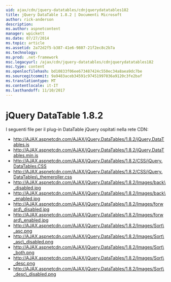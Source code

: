 ```yaml
---
uid: ajax/cdn/jquery-datatables/cdnjquerydatatables182
title: jQuery DataTable 1.8.2 | Documenti Microsoft
author: rick-anderson
description: 
ms.author: aspnetcontent
manager: wpickett
ms.date: 07/27/2014
ms.topic: article
ms.assetid: 2a72d2f5-b387-41e6-9807-21f2ec8c2b7a
ms.technology: 
ms.prod: .net-framework
msc.legacyurl: /ajax/cdn/jquery-datatables/cdnjquerydatatables182
msc.type: content
ms.openlocfilehash: bd10833f06ee673487424c550ec34a8aea9dc7be
ms.sourcegitcommit: 9a9483aceb34591c97451997036a9120c3fe2baf
ms.translationtype: MT
ms.contentlocale: it-IT
ms.lasthandoff: 11/10/2017
---
```

<a name="jquery-datatables-182"></a>jQuery DataTable 1.8.2
====================
I seguenti file per il plug-in DataTable jQuery ospitati nella rete CDN:

- http://AJAX.aspnetcdn.com/AJAX/jQuery.DataTables/1.8.2/jQuery.DataTables.js
- http://AJAX.aspnetcdn.com/AJAX/jQuery.DataTables/1.8.2/jQuery.DataTables.min.js
- http://AJAX.aspnetcdn.com/AJAX/jQuery.DataTables/1.8.2/CSS/jQuery.DataTables.CSS
- http://AJAX.aspnetcdn.com/AJAX/jQuery.DataTables/1.8.2/CSS/jQuery.DataTables\_themeroller.css
- http://AJAX.aspnetcdn.com/AJAX/jQuery.DataTables/1.8.2/Images/back\_disabled.jpg
- http://AJAX.aspnetcdn.com/AJAX/jQuery.DataTables/1.8.2/Images/back\_enabled.jpg
- http://AJAX.aspnetcdn.com/AJAX/jQuery.DataTables/1.8.2/Images/forward\_disabled.jpg
- http://AJAX.aspnetcdn.com/AJAX/jQuery.DataTables/1.8.2/Images/forward\_enabled.jpg
- http://AJAX.aspnetcdn.com/AJAX/jQuery.DataTables/1.8.2/Images/Sort\_asc.png
- http://AJAX.aspnetcdn.com/AJAX/jQuery.DataTables/1.8.2/Images/Sort\_asc\_disabled.png
- http://AJAX.aspnetcdn.com/AJAX/jQuery.DataTables/1.8.2/Images/Sort\_both.png
- http://AJAX.aspnetcdn.com/AJAX/jQuery.DataTables/1.8.2/Images/Sort\_desc.png
- http://AJAX.aspnetcdn.com/AJAX/jQuery.DataTables/1.8.2/Images/Sort\_desc\_disabled.png
